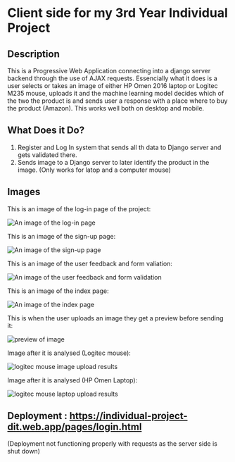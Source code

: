 # Client side for my 3rd Year Individual Project

## Description
This is a Progressive Web Application connecting into a django server backend through the use of AJAX requests.
Essencially what it does is a user selects or takes an image of either HP Omen 2016 laptop or Logitec M235 mouse, uploads it and the machine learning model decides which of the two the product is and sends user a response with a place where to buy the product (Amazon).
This works well both on desktop and mobile.

## What Does it Do?
1. Register and Log In system that sends all th data to Django server and gets validated there.
2. Sends image to a Django server to later identify the product in the image. (Only works for latop and a computer mouse)

## Images
This is an image of the log-in page of the project:

![An image of the log-in page](/Images/login.png)

This is an image of the sign-up page:

![An image of the sign-up page](/Images/signup.png)

This is an image of the user feedback and form valiation:

![An image of the user feedback and form validation](/Images/wrongdetails.png)

This is an image of the index page:

![An image of the index page](/Images/index.png)

This is when the user uploads an image they get a preview before sending it:

![preview of image](/Images/preview.png)

Image after it is analysed (Logitec mouse):

![logitec mouse image upload results](/Images/detected.png)

Image after it is analysed (HP Omen Laptop):

![logitec mouse laptop upload results](/Images/detected2.png)

## Deployment : https://individual-project-dit.web.app/pages/login.html
(Deployment not functioning properly with requests as the server side is shut down)
